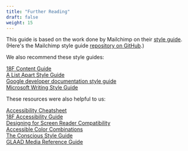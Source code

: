 ```yaml
---
title: "Further Reading"
draft: false
weight: 15
---
```


This guide is based on the work done by Mailchimp on their [style guide](https://styleguide.mailchimp.com/). (Here's the Mailchimp style guide [repository on GitHub](https://github.com/mailchimp/style-guide).)

We also recommend these style guides:

[18F Content Guide](https://pages.18f.gov/content-guide/)  
[A List Apart Style Guide](http://alistapart.com/about/style-guide)     
[Google developer documentation style guide](https://developers.google.com/style)  
[Microsoft Writing Style Guide](https://docs.microsoft.com/en-us/style-guide/welcome/)  

These resources were also helpful to us:

[Accessibility Cheatsheet](http://bitsofco.de/2015/the-accessibility-cheatsheet/)   
[18F Accessibility Guide](https://18f.github.io/accessibility/index.html)  
[Designing for Screen Reader Compatibility](http://webaim.org/techniques/screenreader/)  
[Accessible Color Combinations](http://colorsafe.co/)  
[The Conscious Style Guide](http://consciousstyleguide.com/)  
[GLAAD Media Reference Guide](http://www.glaad.org/reference)
